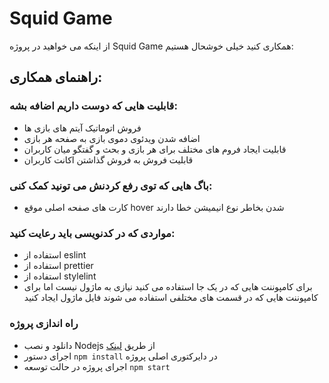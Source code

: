 # Squid Game

از اینکه می خواهید در پروژه Squid Game همکاری کنید خیلی خوشحال هستیم:

## راهنمای همکاری:

### قابلیت هایی که دوست داریم اضافه بشه:

-   فروش اتوماتیک آیتم های بازی ها
-   اضافه شدن ویدئوی دموی بازی به صفحه هر بازی
-   قابلیت ایجاد فروم های مختلف برای هر بازی و بحث و گفتگو میان کاربران
-   قابلیت فروش به فروش گذاشتن اکانت کاربران

### باگ هایی که توی رفع کردنش می تونید کمک کنی:

-   کارت های صفحه اصلی موقع hover شدن بخاطر نوع انیمیشن خطا دارند

### مواردی که در کدنویسی باید رعایت کنید:

-   استفاده از eslint
-   استفاده از prettier
-   استفاده از stylelint
-   برای کامپوننت هایی که در یک جا استفاده می کنید نیازی به ماژول نیست اما برای کامپوننت هایی که در قسمت های مختلفی استفاده می شوند فایل ماژول ایجاد کنید

### راه اندازی پروژه

-   دانلود و نصب Nodejs از طریق [لینک](https://nodejs.org/en/download/)
-   اجرای دستور `npm install` در دایرکتوری اصلی پروژه
-   اجرای پروژه در حالت توسعه `npm start`
